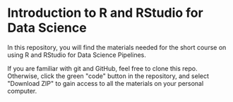 # Introduction to R and RStudio for Data Science

In this repository, you will find the materials needed for the short course on using R and RStudio for Data Science Pipelines. 

If you are familiar with git and GitHub, feel free to clone this repo. Otherwise, click the green "code" button in the repository, and select "Download ZIP" to gain access to all the materials on your personal computer.

